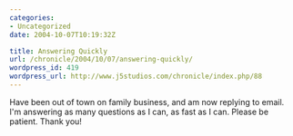 ```yaml
--- 
categories:
- Uncategorized
date: 2004-10-07T10:19:32Z

title: Answering Quickly
url: /chronicle/2004/10/07/answering-quickly/
wordpress_id: 419
wordpress_url: http://www.j5studios.com/chronicle/index.php/88
---
```


Have been out of town on family business, and am now replying to email.  I'm answering as many questions as I can, as fast as I can.  Please be patient.  Thank you!

